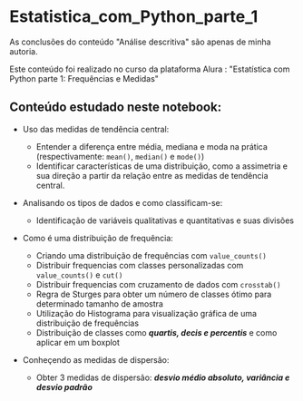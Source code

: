 # Estatistica_com_Python_parte_1

As conclusões do conteúdo "Análise descritiva" são apenas de minha autoria.

Este conteúdo foi realizado no curso da plataforma Alura : "Estatística com Python parte 1: Frequências e Medidas"


## Conteúdo estudado neste notebook:
  
- Uso das medidas de tendência central:
  - Entender a diferença entre média, mediana e moda na prática (respectivamente: `mean()`, `median()` e `mode()`)
  - Identificar características de uma distribuição, como a assimetria e sua direção a partir da relação entre as medidas de tendência central.

- Analisando os tipos de dados e como classificam-se:
  - Identificação de variáveis qualitativas e quantitativas e suas divisões

- Como é uma distribuição de frequência:
  - Criando uma distribuição de frequências com `value_counts()`
  - Distribuir frequencias com classes personalizadas com `value_counts()` e `cut()`
  - Distribuir frequencias com cruzamento de dados com `crosstab()`
  - Regra de Sturges para obter um número de classes ótimo para determinado tamanho de amostra
  - Utilização do Histograma para visualização gráfica de uma distribuição de frequências
  - Distribuição de classes como ***quartis, decis e percentis*** e como aplicar em um boxplot 


- Conheçendo as medidas de dispersão:
  - Obter 3 medidas de dispersão: ***desvio médio absoluto, variância e desvio padrão***


